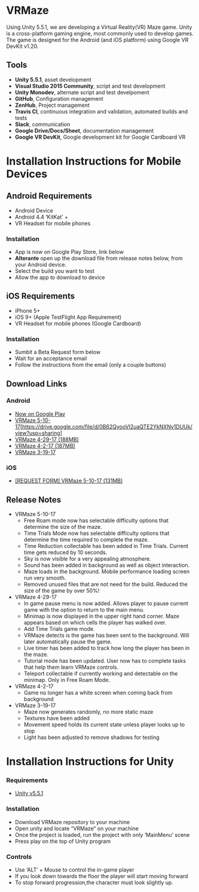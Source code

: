 # VRMaze

Using Unity 5.5.1, we are developing a Virtual Reality(VR) Maze game. Unity is a cross-platform gaming engine, most commonly used to develop games. The game is designed for the Android (and iOS platform) using Google VR DevKit v1.20.

## Tools 
- **Unity 5.5.1**, asset development
- **Visual Studio 2015 Community**, script and test development
- **Unity Monodev**, alternate script and test develpoment
- **GitHub**, Configuration management
- **ZenHub**, Project management
- **Travis CI**, continuous integration and validation, automated builds and tests
- **Slack**, communication
- **Google Drive/Docs/Sheet**,  documentation management
- **Google VR DevKit**, Google development kit for Google Cardboard VR

# Installation Instructions for Mobile Devices
## Android Requirements
- Android Device
- Android 4.4 ‘KitKat’ +
- VR Headset for mobile phones
### Installation
- App is now on Google Play Store, link below
- **Alterante** open up the download file from release notes below, from your Android device.
- Select the build you want to test
- Allow the app to download to device
## iOS Requirements
- iPhone 5+
- iOS 9+ (Apple TestFlight App Requirement)
- VR Headset for mobile phones (Google Cardboard)
### Installation
- Sumbit a Beta Request form below
- Wait for an acceptance email
- Follow the instructions from the email (only a couple buttons)
## Download Links
### Android
- [Now on Google Play](https://play.google.com/store/apps/details?id=com.CasualVRers.VRMaze)
- [VRMaze 5-10-17](88MB)[https://drive.google.com/file/d/0B62QyooVl2uaQTE2YkNXNy1DUUk/view?usp=sharing]
- [VRMaze 4-29-17 (188MB)](https://drive.google.com/open?id=0B89D1zEkAyAIYVdHZUV6NlRyOXM)
- [VRMaze 4-2-17 (187MB)](https://drive.google.com/open?id=0B62QyooVl2uabjBmb09VcUpodzA)
- [VRMaze 3-19-17](https://drive.google.com/open?id=0B62QyooVl2uadkxWblRYc3dTRTQ)
### iOS
- [[REQUEST FORM] VRMaze 5-10-17 (131MB)](https://goo.gl/forms/lHQVtI04ONB6boNi1)
## Release Notes
- VRMaze 5-10-17
	- Free Roam mode now has selectable difficulty options that determine the size of the maze.
	- Time Trials Mode now has selectable difficulty options that determine the time required to complete the maze.
	- Time Reduction collectable has been added in Time Trials. Current time gets reduced by 10 seconds.
	- Sky is now visible for a very appealing atmosphere.
	- Sound has been added in background as well as object interaction.
	- Maze loads in the background. Mobile performance loading screen run very smooth.
	- Removed unused files that are not need for the build. Reduced the size of the game by over 50%!
- VRMaze 4-29-17
	- In game pause menu is now added. Allows player to pause current game with the option to return to the main menu.
	- Minimap is now displayed in the upper right hand corner. Maze appears based on which cells the player has walked over.
	- Add Time Trials game mode.
	- VRMaze detects is the game has been sent to the background. Will later automatically pause the game.
	- Live timer has been added to track how long the player has been in the maze.
	- Tutorial mode has been updated. User now has to complete tasks that help them learn VRMaze controls.
	- Teleport collectable if currently working and detectable on the minimap. Only in Free Roam Mode.
- VRMaze 4-2-17
    - Game no longer has a white screen when coming back from background
- VRMaze 3-19-17
    - Maze now generates randomly, no more static maze
    - Textures have been added
    - Movement speed holds its current state unless player looks up to stop
    - Light has been adjusted to remove shadows for testing
 # Installation Instructions for Unity
### Requirements
- [Unity v5.5.1](https://unity3d.com/get-unity/download/archive?_ga=1.262415500.188541325.1488401089)
### Installation
- Download VRMaze repository to your machine
- Open unity and locate “VRMaze” on your machine
- Once the project is loaded, run the project with only ‘MainMenu’ scene
- Press play on the top of Unity program
### Controls
- Use ‘ALT‘ + Mouse to control the in-game player
- If you look down towards the floor the player will start moving forward
- To stop forward progression,the character must look slightly up.



